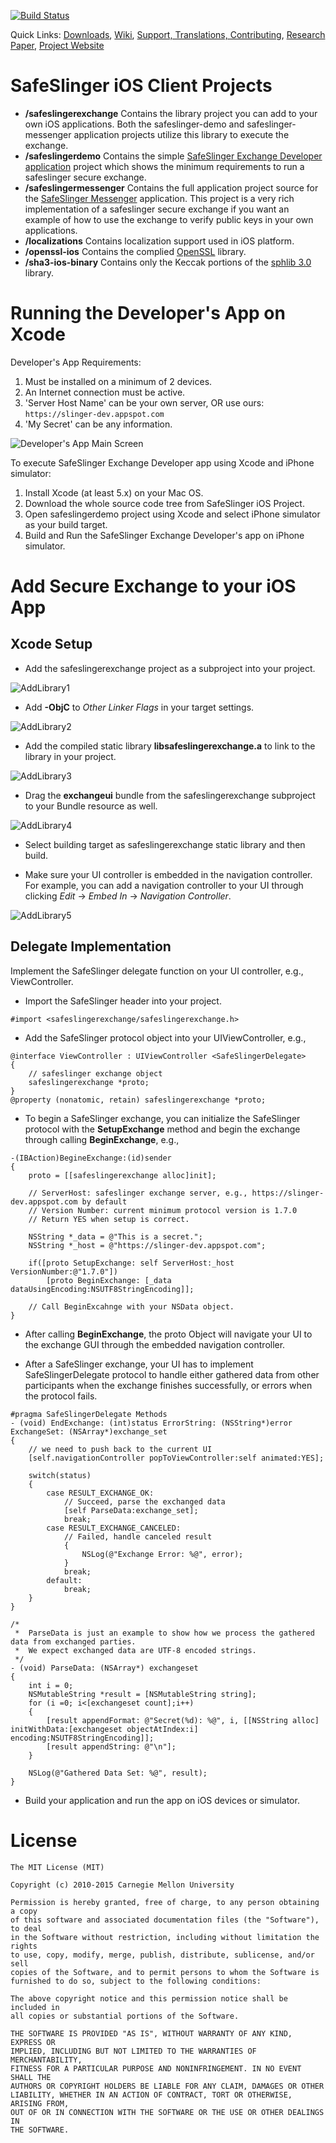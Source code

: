 [![Build Status](https://travis-ci.org/SafeSlingerProject/SafeSlinger-iOS.png?branch=master)](https://travis-ci.org/SafeSlingerProject/SafeSlinger-iOS)

Quick Links:
[Downloads](https://github.com/SafeSlingerProject/SafeSlinger-Media/wiki/Platforms),
[Wiki](https://github.com/SafeSlingerProject/SafeSlinger-Media/wiki),
[Support, Translations, Contributing](https://github.com/SafeSlingerProject/SafeSlinger-Media/wiki/Contributing),
[Research Paper](http://sparrow.ece.cmu.edu/group/pub/farb_safeslinger_mobicom2013.pdf),
[Project Website](http://www.cylab.cmu.edu/safeslinger)

SafeSlinger iOS Client Projects
=======

- **/safeslingerexchange** Contains the library project you can add to your own iOS applications. Both the safeslinger-demo and safeslinger-messenger application projects utilize this library to execute the exchange.
- **/safeslingerdemo** Contains the simple [SafeSlinger Exchange Developer application](https://itunes.apple.com/app/safeslinger-exchange-for-developers/id909442873) project which shows the minimum requirements to run a safeslinger secure exchange.
- **/safeslingermessenger** Contains the full application project source for the [SafeSlinger Messenger](http://itunes.apple.com/app/safeslinger/id493529867) application. This project is a very rich implementation of a safeslinger secure exchange if you want an example of how to use the exchange to verify public keys in your own applications.
- **/localizations** Contains localization support used in iOS platform.
- **/openssl-ios** Contains the complied [OpenSSL](http://www.openssl.org) library.
- **/sha3-ios-binary** Contains only the Keccak portions of the [sphlib 3.0](http://www.saphir2.com/sphlib) library.

Running the Developer's App on Xcode
========

Developer's App Requirements:

1. Must be installed on a minimum of 2 devices.
2. An Internet connection must be active.
3. 'Server Host Name' can be your own server, OR use ours: `https://slinger-dev.appspot.com`
4. 'My Secret' can be any information.

![Developer's App Main Screen](https://www.dropbox.com/s/thhmk3nb2twi2js/demo-1.png?raw=1)

To execute SafeSlinger Exchange Developer app using Xcode and iPhone simulator:

1. Install Xcode (at least 5.x) on your Mac OS.
2. Download the whole source code tree from SafeSlinger iOS Project.
3. Open safeslingerdemo project using Xcode and select iPhone simulator as your build target.
4. Build and Run the SafeSlinger Exchange Developer's app on iPhone simulator.


Add Secure Exchange to your iOS App
========
## Xcode Setup

- Add the safeslingerexchange project as a subproject into your project.

![AddLibrary1](https://www.dropbox.com/s/mfl16i7c4ut2f3n/addlibrary-1.png?raw=1)

- Add **-ObjC** to *Other Linker Flags* in your target settings.

![AddLibrary2](https://www.dropbox.com/s/8yxa0xr4cs96xty/addlibrary-2.png?raw=1)

- Add the compiled static library **libsafeslingerexchange.a** to link to the library in your project.

![AddLibrary3](https://www.dropbox.com/s/p3x2l86aopfg4t4/addlibrary-3.png?raw=1)

- Drag the **exchangeui** bundle from the safeslingerexchange subproject to your Bundle resource as well.

![AddLibrary4](https://www.dropbox.com/s/hco2g5d9674mec2/addlibrary-4.png?raw=1)

- Select building target as safeslingerexchange static library and then build.

- Make sure your UI controller is embedded in the navigation controller. For example, you can add a navigation controller to your UI through clicking *Edit* -> *Embed In* -> *Navigation Controller*.

![AddLibrary5](https://www.dropbox.com/s/7ek5wcvh95rycps/addlibrary-5.png?raw=1)

## Delegate Implementation
Implement the SafeSlinger delegate function on your UI controller, e.g., ViewController.

- Import the SafeSlinger header into your project.

```
#import <safeslingerexchange/safeslingerexchange.h>
```

- Add the SafeSlinger protocol object into your UIViewController, e.g.,

```
@interface ViewController : UIViewController <SafeSlingerDelegate>
{
    // safeslinger exchange object
    safeslingerexchange *proto;
}
@property (nonatomic, retain) safeslingerexchange *proto;
```

- To begin a SafeSlinger exchange, you can initialize the SafeSlinger protocol with the **SetupExchange** method and begin the exchange through calling **BeginExchange**, e.g., 

```
-(IBAction)BegineExchange:(id)sender
{
    proto = [[safeslingerexchange alloc]init];
    
    // ServerHost: safeslinger exchange server, e.g., https://slinger-dev.appspot.com by default
    // Version Number: current minimum protocol version is 1.7.0
    // Return YES when setup is correct.
    
    NSString *_data = @"This is a secret.";
    NSString *_host = @"https://slinger-dev.appspot.com";
    
    if([proto SetupExchange: self ServerHost:_host VersionNumber:@"1.7.0"])
        [proto BeginExchange: [_data dataUsingEncoding:NSUTF8StringEncoding]];
    
    // Call BeginExcahnge with your NSData object.
}
```

- After calling **BeginExchange**, the proto Object will navigate your UI to the exchange GUI through the embedded navigation controller.

- After a SafeSlinger exchange, your UI has to implement SafeSlingerDelegate protocol to handle either gathered data from other participants when the exchange finishes successfully, or errors when the protocol fails.

```
#pragma SafeSlingerDelegate Methods
- (void) EndExchange: (int)status ErrorString: (NSString*)error ExchangeSet: (NSArray*)exchange_set
{
	// we need to push back to the current UI
    [self.navigationController popToViewController:self animated:YES];
    
    switch(status)
    {
        case RESULT_EXCHANGE_OK:
            // Succeed, parse the exchanged data
            [self ParseData:exchange_set];
            break;
        case RESULT_EXCHANGE_CANCELED:
            // Failed, handle canceled result
            {
                NSLog(@"Exchange Error: %@", error);
            }
            break;
        default:
            break;
    }
}

/*	
 *	ParseData is just an example to show how we process the gathered data from exchanged parties. 
 *	We expect exchanged data are UTF-8 encoded strings.
 */
- (void) ParseData: (NSArray*) exchangeset
{
    int i = 0;
    NSMutableString *result = [NSMutableString string];
    for (i =0; i<[exchangeset count];i++)
    {
        [result appendFormat: @"Secret(%d): %@", i, [[NSString alloc] initWithData:[exchangeset objectAtIndex:i] encoding:NSUTF8StringEncoding]];
        [result appendString: @"\n"];
    }
    
    NSLog(@"Gathered Data Set: %@", result);
}
```

- Build your application and run the app on iOS devices or simulator.

License
=======
	The MIT License (MIT)

	Copyright (c) 2010-2015 Carnegie Mellon University

	Permission is hereby granted, free of charge, to any person obtaining a copy
	of this software and associated documentation files (the "Software"), to deal
	in the Software without restriction, including without limitation the rights
	to use, copy, modify, merge, publish, distribute, sublicense, and/or sell
	copies of the Software, and to permit persons to whom the Software is
	furnished to do so, subject to the following conditions:

	The above copyright notice and this permission notice shall be included in
	all copies or substantial portions of the Software.

	THE SOFTWARE IS PROVIDED "AS IS", WITHOUT WARRANTY OF ANY KIND, EXPRESS OR
	IMPLIED, INCLUDING BUT NOT LIMITED TO THE WARRANTIES OF MERCHANTABILITY,
	FITNESS FOR A PARTICULAR PURPOSE AND NONINFRINGEMENT. IN NO EVENT SHALL THE
	AUTHORS OR COPYRIGHT HOLDERS BE LIABLE FOR ANY CLAIM, DAMAGES OR OTHER
	LIABILITY, WHETHER IN AN ACTION OF CONTRACT, TORT OR OTHERWISE, ARISING FROM,
	OUT OF OR IN CONNECTION WITH THE SOFTWARE OR THE USE OR OTHER DEALINGS IN
	THE SOFTWARE.




 
 
